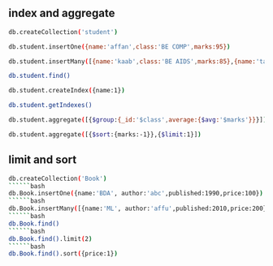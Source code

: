 ## index and aggregate
```bash
db.createCollection('student')
```

```bash
db.student.insertOne({name:'affan',class:'BE COMP',marks:95})
```
```bash
db.student.insertMany([{name:'kaab',class:'BE AIDS',marks:85},{name:'talha',class:'BE COMP',marks:80},{name:'wael',class:'BE COMP',marks:75}])
```
```bash
db.student.find()
```
```bash
db.student.createIndex({name:1})
```
```bash
db.student.getIndexes()
```
```bash
db.student.aggregate([{$group:{_id:'$class',average:{$avg:'$marks'}}}])
```
```bash
db.student.aggregate([{$sort:{marks:-1}},{$limit:1}])
```






## limit and sort
```bash
db.createCollection('Book')
``````bash
db.Book.insertOne({name:'BDA', author:'abc',published:1990,price:100})
``````bash
db.Book.insertMany([{name:'ML', author:'affu',published:2010,price:200},{name:'BC',author:'kaab',published:2022,price:300},{name:'DMMM',author:'wael',published:2023,price:350}])
``````bash
db.Book.find()
``````bash
db.Book.find().limit(2)
``````bash
db.Book.find().sort({price:1})
















